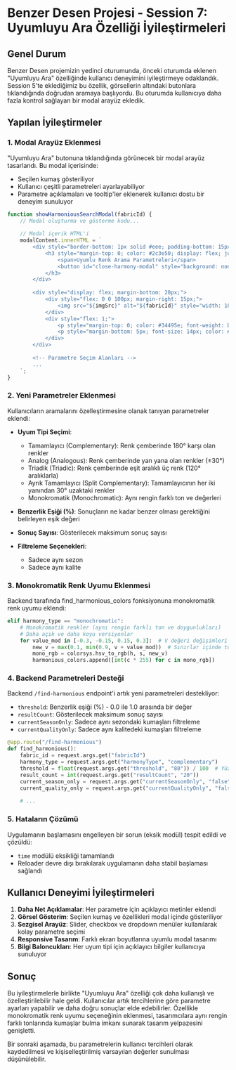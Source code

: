 # Benzer Desen Projesi - Session 7: Uyumluyu Ara Özelliği İyileştirmeleri

## Genel Durum

Benzer Desen projemizin yedinci oturumunda, önceki oturumda eklenen "Uyumluyu Ara" özelliğinde kullanıcı deneyimini iyileştirmeye odaklandık. Session 5'te eklediğimiz bu özellik, görsellerin altındaki butonlara tıklandığında doğrudan aramaya başlıyordu. Bu oturumda kullanıcıya daha fazla kontrol sağlayan bir modal arayüz ekledik.

## Yapılan İyileştirmeler

### 1. Modal Arayüz Eklenmesi

"Uyumluyu Ara" butonuna tıklandığında görünecek bir modal arayüz tasarlandı. Bu modal içerisinde:

- Seçilen kumaş gösteriliyor
- Kullanıcı çeşitli parametreleri ayarlayabiliyor
- Parametre açıklamaları ve tooltip'ler eklenerek kullanıcı dostu bir deneyim sunuluyor

```javascript
function showHarmoniousSearchModal(fabricId) {
    // Modal oluşturma ve gösterme kodu...
    
    // Modal içerik HTML'i
    modalContent.innerHTML = `
        <div style="border-bottom: 1px solid #eee; padding-bottom: 15px; margin-bottom: 15px;">
            <h3 style="margin-top: 0; color: #2c3e50; display: flex; justify-content: space-between; align-items: center;">
                <span>Uyumlu Renk Arama Parametreleri</span>
                <button id="close-harmony-modal" style="background: none; border: none; font-size: 20px; cursor: pointer; color: #7f8c8d;">&times;</button>
            </h3>
        </div>
        
        <div style="display: flex; margin-bottom: 20px;">
            <div style="flex: 0 0 100px; margin-right: 15px;">
                <img src="${imgSrc}" alt="${fabricId}" style="width: 100px; height: 100px; object-fit: cover; border-radius: 4px; border: 1px solid #ddd;">
            </div>
            <div style="flex: 1;">
                <p style="margin-top: 0; color: #34495e; font-weight: bold;">${fabricId}</p>
                <p style="margin-bottom: 5px; font-size: 14px; color: #7f8c8d;">Seçilen kumaşın dominant rengine göre uyumlu renklere sahip diğer kumaşları bulur.</p>
            </div>
        </div>
        
        <!-- Parametre Seçim Alanları -->
        ...
    `;
}
```

### 2. Yeni Parametreler Eklenmesi

Kullanıcıların aramalarını özelleştirmesine olanak tanıyan parametreler eklendi:

- **Uyum Tipi Seçimi**:
  - Tamamlayıcı (Complementary): Renk çemberinde 180° karşı olan renkler
  - Analog (Analogous): Renk çemberinde yan yana olan renkler (±30°)
  - Triadik (Triadic): Renk çemberinde eşit aralıklı üç renk (120° aralıklarla)
  - Ayrık Tamamlayıcı (Split Complementary): Tamamlayıcının her iki yanından 30° uzaktaki renkler
  - Monokromatik (Monochromatic): Aynı rengin farklı ton ve değerleri

- **Benzerlik Eşiği (%)**: Sonuçların ne kadar benzer olması gerektiğini belirleyen eşik değeri
- **Sonuç Sayısı**: Gösterilecek maksimum sonuç sayısı
- **Filtreleme Seçenekleri**:
  - Sadece aynı sezon
  - Sadece aynı kalite

### 3. Monokromatik Renk Uyumu Eklenmesi

Backend tarafında find_harmonious_colors fonksiyonuna monokromatik renk uyumu eklendi:

```python
elif harmony_type == "monochromatic":
    # Monokromatik renkler (aynı rengin farklı ton ve doygunlukları)
    # Daha açık ve daha koyu versiyonlar
    for value_mod in [-0.3, -0.15, 0.15, 0.3]:  # V değeri değişimleri
        new_v = max(0.1, min(0.9, v + value_mod))  # Sınırlar içinde tut
        mono_rgb = colorsys.hsv_to_rgb(h, s, new_v)
        harmonious_colors.append([int(c * 255) for c in mono_rgb])
```

### 4. Backend Parametreleri Desteği

Backend `/find-harmonious` endpoint'i artık yeni parametreleri destekliyor:

- `threshold`: Benzerlik eşiği (%) - 0.0 ile 1.0 arasında bir değer
- `resultCount`: Gösterilecek maksimum sonuç sayısı
- `currentSeasonOnly`: Sadece aynı sezondaki kumaşları filtreleme
- `currentQualityOnly`: Sadece aynı kalitedeki kumaşları filtreleme

```python
@app.route("/find-harmonious")
def find_harmonious():
    fabric_id = request.args.get("fabricId")
    harmony_type = request.args.get("harmonyType", "complementary")
    threshold = float(request.args.get("threshold", "80")) / 100  # Yüzdeyi ondalikli sayıya çevir
    result_count = int(request.args.get("resultCount", "20"))
    current_season_only = request.args.get("currentSeasonOnly", "false").lower() == "true"
    current_quality_only = request.args.get("currentQualityOnly", "false").lower() == "true"
    
    # ...
```

### 5. Hataların Çözümü

Uygulamanın başlamasını engelleyen bir sorun (eksik modül) tespit edildi ve çözüldü:

- `time` modülü eksikliği tamamlandı
- Reloader devre dışı bırakılarak uygulamanın daha stabil başlaması sağlandı

## Kullanıcı Deneyimi İyileştirmeleri

1. **Daha Net Açıklamalar**: Her parametre için açıklayıcı metinler eklendi
2. **Görsel Gösterim**: Seçilen kumaş ve özellikleri modal içinde gösteriliyor
3. **Sezgisel Arayüz**: Slider, checkbox ve dropdown menüler kullanılarak kolay parametre seçimi
4. **Responsive Tasarım**: Farklı ekran boyutlarına uyumlu modal tasarımı
5. **Bilgi Baloncukları**: Her uyum tipi için açıklayıcı bilgiler kullanıcıya sunuluyor

## Sonuç

Bu iyileştirmelerle birlikte "Uyumluyu Ara" özelliği çok daha kullanışlı ve özelleştirilebilir hale geldi. Kullanıcılar artık tercihlerine göre parametre ayarları yapabilir ve daha doğru sonuçlar elde edebilirler. Özellikle monokromatik renk uyumu seçeneğinin eklenmesi, tasarımcılara aynı rengin farklı tonlarında kumaşlar bulma imkanı sunarak tasarım yelpazesini genişletti.

Bir sonraki aşamada, bu parametrelerin kullanıcı tercihleri olarak kaydedilmesi ve kişiselleştirilmiş varsayılan değerler sunulması düşünülebilir.
